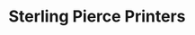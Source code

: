 ---
title: "Sterling Pierce Printers"
url: /east-rockaway/sterling-pierce-printers/
shop: Kopieren
---
